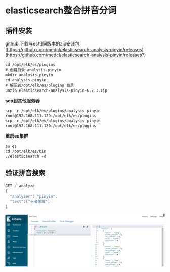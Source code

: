 # elasticsearch整合拼音分词

## 插件安装

github 下载与es相同版本的zip安装包[https://github.com/medcl/elasticsearch-analysis-pinyin/releases](https://github.com/medcl/elasticsearch-analysis-pinyin/releases?)

```shell
cd /opt/elk/es/plugins
# 创建目录 analysis-pinyin
mkdir analysis-pinyin
cd analysis-pinyin
# 解压到/opt/elk/es/plugins 目录
unzip elasticsearch-analysis-pinyin-6.7.1.zip
```

**scp到其他服务器**

```shell
scp -r /opt/elk/es/plugins/analysis-pinyin root@192.168.111.129:/opt/elk/es/plugins
scp -r /opt/elk/es/plugins/analysis-pinyin root@192.168.111.130:/opt/elk/es/plugins
```

**重启es集群**

```shell
su es
cd /opt/elk/es/bin
./elasticsearch -d
```



## 验证拼音搜索

```java
GET /_analyze
{
  "analyzer": "pinyin",
  "text":["王者荣耀"]
}
```

![img](img/es12.png)